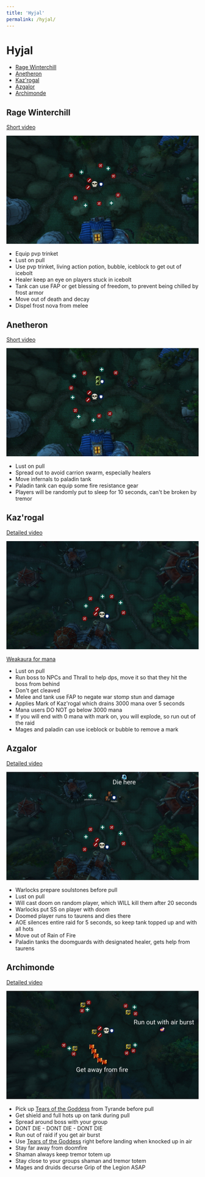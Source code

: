 ```yaml
---
title: 'Hyjal'
permalink: /hyjal/
---
```


# Hyjal

- [Rage Winterchill](#rage-winterchill)
- [Anetheron](#anetheron)
- [Kaz'rogal](#kazrogal)
- [Azgalor](#azgalor)
- [Archimonde](#archimonde)

## Rage Winterchill

[Short video](https://www.youtube.com/watch?v=rZ0qkg-f5bs)

![Rage Winterchill](/images/ragewinterchill.png)

- Equip pvp trinket
- Lust on pull
- Use pvp trinket, living action potion, bubble, iceblock to get out of icebolt
- Healer keep an eye on players stuck in icebolt
- Tank can use FAP or get blessing of freedom, to prevent being chilled by frost armor
- Move out of death and decay
- Dispel frost nova from melee

## Anetheron

[Short video](https://www.youtube.com/watch?v=CBGG74_MW0M)

![Anetheron](/images/anetheron.png)

- Lust on pull
- Spread out to avoid carrion swarm, especially healers
- Move infernals to paladin tank
- Paladin tank can equip some fire resistance gear
- Players will be randomly put to sleep for 10 seconds, can't be broken by tremor

## Kaz'rogal

[Detailed video](https://www.youtube.com/watch?v=JbiA2yrU5rs)

![Kaz'rogal](/images/kazrogal.png)

[Weakaura for mana](https://wago.io/xWCI1wK0z)

- Lust on pull
- Run boss to NPCs and Thrall to help dps, move it so that they hit the boss from behind
- Don't get cleaved
- Melee and tank use FAP to negate war stomp stun and damage
- Applies Mark of Kaz'rogal which drains 3000 mana over 5 seconds
- Mana users DO NOT go below 3000 mana
- If you will end with 0 mana with mark on, you will explode, so run out of the raid
- Mages and paladin can use iceblock or bubble to remove a mark

## Azgalor

[Detailed video](https://www.youtube.com/watch?v=gBcMiv77SkY)

![Azgalor](/images/azgalor.png)

- Warlocks prepare soulstones before pull
- Lust on pull
- Will cast doom on random player, which WILL kill them after 20 seconds
- Warlocks put SS on player with doom
- Doomed player runs to taurens and dies there
- AOE silences entire raid for 5 seconds, so keep tank topped up and with all hots
- Move out of Rain of Fire
- Paladin tanks the doomguards with designated healer, gets help from taurens

## Archimonde

[Detailed video](https://www.youtube.com/watch?v=SxbjsCtBhsU)

![Archimonde](/images/archimonde.png)

- Pick up [Tears of the Goddess](https://tbc.wowhead.com/item=24494/tears-of-the-goddess) from Tyrande before pull
- Get shield and full hots up on tank during pull
- Spread around boss with your group
- DONT DIE - DONT DIE - DONT DIE
- Run out of raid if you get air burst
- Use [Tears of the Goddess](https://tbc.wowhead.com/item=24494/tears-of-the-goddess) right before landing when knocked up in air
- Stay far away from doomfire
- Shaman always keep tremor totem up
- Stay close to your groups shaman and tremor totem
- Mages and druids decurse Grip of the Legion ASAP
